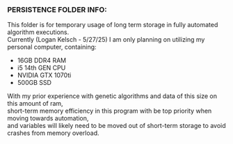 ### PERSISTENCE FOLDER INFO: ###

This folder is for temporary usage of long term storage in fully automated algorithm executions. <br>
Currently (Logan Kelsch - 5/27/25) I am only planning on utilizing my personal computer, containing: 

- 16GB DDR4 RAM
- i5 14th GEN CPU
- NVIDIA GTX 1070ti
- 500GB SSD

With my prior experience with genetic algorithms and data of this size on this amount of ram, <br>
short-term memory efficiency in this program with be top priority when moving towards automation, <br>
and variables will likely need to be moved out of short-term storage to avoid crashes from memory overload.